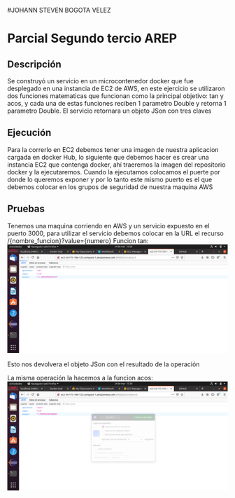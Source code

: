 #JOHANN STEVEN BOGOTA VELEZ

# Parcial Segundo tercio AREP
## Descripción
Se construyó un servicio en un microcontenedor docker que fue desplegado en una instancia de EC2 de AWS, en este ejercicio se utilizaron dos funciones matematicas que funcionan como la principal objetivo: tan y acos, y cada una de estas funciones reciben 1 parametro Double y retorna 1 parametro Double. El servicio retornara un objeto JSon con tres claves


## Ejecución
Para la correrlo en EC2 debemos tener una imagen de nuestra aplicacion cargada en docker Hub, lo siguiente que debemos hacer es crear una instancia EC2 que contenga docker, ahí traeremos la imagen del repositorio docker y la ejecutaremos.
Cuando la ejecutamos colocamos el puerte por donde lo queremos exponer y por lo tanto este mismo puerto es el que debemos colocar en los grupos de seguridad de nuestra maquina AWS

## Pruebas
Tenemos una maquina corriendo en AWS y un servicio expuesto en el puerto 3000, para utilizar el servicio debemos colocar en la URL el recurso /{nombre_funcion}?value={numero}
Funcion tan:
![img](./img/foto1.png)

Esto nos devolvera el objeto JSon con el resultado de la operación

La misma operación la hacemos a la funcion acos:
![img](./img/foto2.png)


